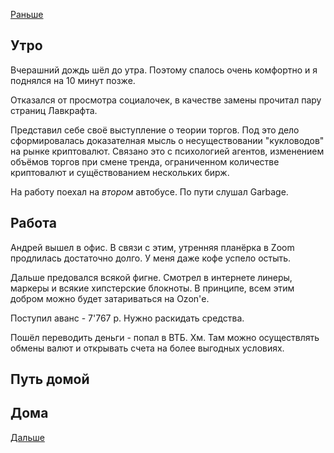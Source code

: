 [Раньше](2020.08.24.md)  
## Утро
Вчерашний дождь шёл до утра. Поэтому спалось очень комфортно и я поднялся на 10 минут позже.

Отказался от просмотра социалочек, в качестве замены прочитал пару страниц Лавкрафта.

Представил себе своё выступление о теории торгов. Под это дело сформировалась доказателная мысль о несуществовании "кукловодов" на рынке криптовалют. Связано это с психологией агентов, изменением объёмов торгов при смене тренда, ограниченном количестве криптовалют и сущёствованием нескольких бирж.

На работу поехал на *втором* автобусе. По пути слушал Garbage.
## Работа
Андрей вышел в офис. В связи с этим, утренняя планёрка в Zoom продлилась достаточно долго. У меня даже кофе успело остыть.

Дальше предовался всякой фигне. Смотрел в интернете линеры, маркеры и всякие хипстерские блокноты. В принципе, всем этим добром можно будет затариваться на Ozon'е.

Поступил аванс - 7'767 р. Нужно раскидать средства.

Пошёл переводить деньги - попал в ВТБ. Хм. Там можно осуществлять обмены валют и открывать счета на более выгодных условиях. 
## Путь домой
## Дома
[Дальше](2020.08.26.md)